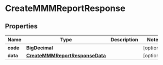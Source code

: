 

# CreateMMMReportResponse


## Properties

Name | Type | Description | Notes
------------ | ------------- | ------------- | -------------
**code** | **BigDecimal** |  |  [optional]
**data** | [**CreateMMMReportResponseData**](CreateMMMReportResponseData.md) |  |  [optional]



